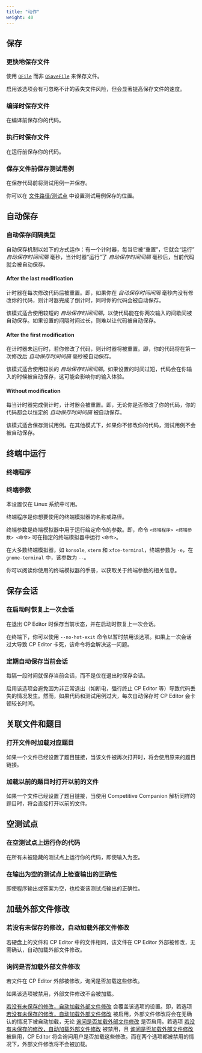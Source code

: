 ```yaml
---
title: "动作"
weight: 40
---
```


## 保存

### 更快地保存文件

使用 [`QFile`](https://doc.qt.io/qt-5/qfile.html) 而非 [`QSaveFile`](https://doc.qt.io/qt-5/qsavefile.html) 来保存文件。

启用该选项会有可忽略不计的丢失文件风险，但会显著提高保存文件的速度。

### 编译时保存文件

在编译前保存你的代码。

### 执行时保存文件

在运行前保存你的代码。

### 保存文件前保存测试用例

在保存代码前将测试用例一并保存。

你可以在 [文件路径/测试点](../file-path/_index.zh.md#测试点) 中设置测试用例保存的位置。

## 自动保存

### 自动保存间隔类型

自动保存机制以如下的方式运作：有一个计时器，每当它被“重置”，它就会“运行” _自动保存时间间隔_ 毫秒，当计时器“运行”了 _自动保存时间间隔_ 毫秒后，当前代码就会被自动保存。

#### After the last modification

计时器在每次修改代码后被重置。即，如果你在 _自动保存时间间隔_ 毫秒内没有修改你的代码，则计时器完成了倒计时，同时你的代码会被自动保存。

该模式适合使用较短的 _自动保存时间间隔_，以使代码能在你两次输入的间歇间被自动保存。如果设置的间隔时间过长，则难以让代码被自动保存。

#### After the first modification

在计时器未运行时，若你修改了代码，则计时器将被重置。即，你的代码将在第一次修改后 _自动保存时间间隔_ 毫秒被自动保存。

该模式适合使用较长的 _自动保存时间间隔_。如果设置的时间过短，代码会在你输入的时候被自动保存，这可能会影响你的输入体验。

#### Without modification

每当计时器完成倒计时，计时器会被重置。即，无论你是否修改了你的代码，你的代码都会以恒定的 _自动保存时间间隔_ 被自动保存。

该模式适合保存测试用例。在其他模式下，如果你不修改你的代码，测试用例不会被自动保存。

## 终端中运行

### 终端程序

### 终端参数

本设置仅在 Linux 系统中可用。

终端程序是你想要使用的终端模拟器的名称或路径。

终端参数是终端模拟器中用于运行给定命令的参数。即，命令 `<终端程序> <终端参数> <命令>` 可在指定的终端模拟器中运行 `<命令>`。

在大多数终端模拟器，如 `konsole`, `xterm` 和 `xfce-terminal`，终端参数为 `-e`，在 `gnome-terminal` 中，该参数为 `--`。

你可以阅读你使用的终端模拟器的手册，以获取关于终端参数的相关信息。

## 保存会话

### 在启动时恢复上一次会话

在退出 CP Editor 时保存当前状态，并在启动时恢复上一次会话。

在终端下，你可以使用 `--no-hot-exit` 命令以暂时禁用该选项。如果上一次会话过大导致 CP Editor 卡死，该命令将会解决这一问题。

### 定期自动保存当前会话

每隔一段时间就保存当前会话，而不是仅在退出时保存会话。

启用该选项会避免因为非正常退出（如断电，强行终止 CP Editor 等）导致代码丢失的情况发生。然而，如果代码和测试用例过大，每次自动保存时 CP Editor 会卡顿较长时间。

## 关联文件和题目

### 打开文件时加载对应题目

如果一个文件已经设置了题目链接，当该文件被再次打开时，将会使用原来的题目链接。

### 加载以前的题目时打开以前的文件

如果一个文件已经设置了题目链接，当使用 Competitive Companion 解析同样的题目时，将会直接打开以前的文件。

## 空测试点

### 在空测试点上运行你的代码

在所有未被隐藏的测试点上运行你的代码，即使输入为空。

### 在输出为空的测试点上检查输出的正确性

即使程序输出或答案为空，也检查该测试点输出的正确性。

## 加载外部文件修改

### 若没有未保存的修改，自动加载外部文件修改

若硬盘上的文件和 CP Editor 中的文件相同，该文件在 CP Editor 外部被修改，无需确认，自动加载外部文件修改。

### 询问是否加载外部文件修改

若文件在 CP Editor 外部被修改，询问是否加载这些修改。

如果该选项被禁用，外部文件修改不会被加载。

[若没有未保存的修改，自动加载外部文件修改](.#若没有未保存的修改，自动加载外部文件修改) 会覆盖该选项的设置。即，若选项 [若没有未保存的修改，自动加载外部文件修改](.#若没有未保存的修改，自动加载外部文件修改) 被启用，外部文件修改将会在无确认的情况下被自动加载，无论 [询问是否加载外部文件修改](.#询问是否加载外部文件修改) 是否启用。若选项 [若没有未保存的修改，自动加载外部文件修改](#若没有未保存的修改，自动加载外部文件修改) 被禁用，且 [询问是否加载外部文件修改](.#询问是否加载外部文件修改) 被启用，CP Editor 将会询问用户是否加载这些修改。而在两个选项都被禁用的情况下，外部文件修改将不会被加载。
